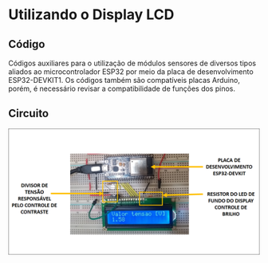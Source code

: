 # Utilizando o Display LCD

## Código
Códigos auxiliares para o utilização de módulos sensores de diversos
tipos aliados ao microcontrolador ESP32 por meio da placa de
desenvolvimento ESP32-DEVKIT1. Os códigos também são compatíveis
placas Arduino, porém, é necessário revisar a compatibilidade de
funções dos pinos.

## Circuito
![Foto do circuito montado em uma protoboard.](imagem_circuito_display_lcd.png)

